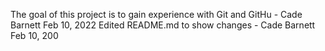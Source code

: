 The goal of this project is to gain experience with Git and GitHu - Cade Barnett Feb 10, 2022
Edited README.md to show changes - Cade Barnett Feb 10, 200

